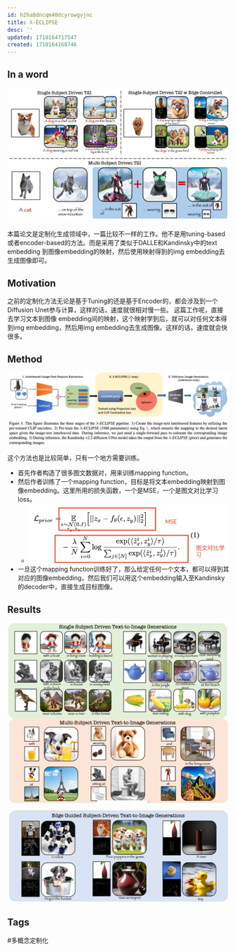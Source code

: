 ```yaml
---
id: h2ha8dncqm40dcyrowgvjnc
title: λ-ECLIPSE
desc: ''
updated: 1710164717547
created: 1710164168746
---
```


## In a word

![图 0](images/26f64d54cc2bf065e67358ce885161dde60358555cca03888824d5446d289e40.png)  

本篇论文是定制化生成领域中，一篇比较不一样的工作。他不是用tuning-based或者encoder-based的方法。而是采用了类似于DALLE和Kandinsky中的text embedding 到图像embedding的映射，然后使用映射得到的img embedding去生成图像即可。

## Motivation


之前的定制化方法无论是基于Tuning的还是基于Encoder的，都会涉及到一个Diffusion Unet参与计算，这样的话，速度就很相对慢一些。
这篇工作呢，直接去学习文本到图像 embedding间的映射，这个映射学到后，就可以对任何文本得到img embedding，然后用img embedding去生成图像。这样的话，速度就会快很多。



## Method

![图 1](images/e9c003a0560ce038d66fecbb21ca726b9a95440f54fa5e50708f8d90284ccd0d.png)  

这个方法也是比较简单，只有一个地方需要训练。

* 首先作者构造了很多图文数据对，用来训练mapping function。
* 然后作者训练了一个mapping function，目标是将文本embedding映射到图像embedding。这里所用的损失函数，一个是MSE，一个是图文对比学习loss。
  * ![图 2](images/5a4d49f2d03ce809cb145fd9e3f098420adc78d92511cd0b536d4ffa5feaa683.png)  
* 一旦这个mapping function训练好了，那么给定任何一个文本，都可以得到其对应的图像embedding，然后我们可以用这个embedding输入至Kandinsky的decoder中，直接生成目标图像。




## Results


![图 3](images/3612e8e7669aa2124cc6a3080c1fe0e25af812db06a88cd1061b7f542d51d14f.png)  

![图 4](images/fb345af3cc5a981c700f0f99f7a974c50b7cf0fc39d23f5e149d8833c89de1f4.png)  


## Tags
#多概念定制化
